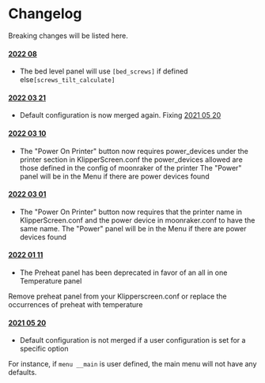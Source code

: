 # Changelog

Breaking changes will be listed here.

#### [2022 08](https://github.com/jordanruthe/KlipperScreen/)
* The bed level panel will use `[bed_screws]` if defined else`[screws_tilt_calculate]`

#### [2022 03 21](https://github.com/jordanruthe/KlipperScreen/commit/bc34b3c8d6761c27a0b0c62fc4dfa11442b417f6)
* Default configuration is now merged again.
Fixing [2021 05 20](https://github.com/jordanruthe/KlipperScreen/commit/eb801486928bf02709033dcbc5f0a45ca43b23c1)

#### [2022 03 10](https://github.com/jordanruthe/KlipperScreen/commit/490dc929bd11e3c4200b999ce7204d84fa0bc184)
* The "Power On Printer" button now requires power_devices under the printer section in KlipperScreen.conf
the power_devices allowed are those defined in the config of moonraker of the printer
The "Power" panel will be in the Menu if there are power devices found

#### [2022 03 01](https://github.com/jordanruthe/KlipperScreen/commit/49ab84e8d51535d3469d97fdee53099cca6abc39)
* The "Power On Printer" button now requires that the printer name in KlipperScreen.conf
and the power device in moonraker.conf to have the same name.
The "Power" panel will be in the Menu if there are power devices found

#### [2022 01 11](https://github.com/jordanruthe/KlipperScreen/commit/8a8c6c064cc6d097b1b34a5c42b4001367e545a6)
* The Preheat panel has been deprecated in favor of an all in one Temperature panel

Remove preheat panel from your Klipperscreen.conf or replace the occurrences of preheat with temperature

#### [2021 05 20](https://github.com/jordanruthe/KlipperScreen/commit/eb801486928bf02709033dcbc5f0a45ca43b23c1)
* Default configuration is not merged if a user configuration is set for a specific option

For instance, if `menu __main` is user defined, the main menu will not have any defaults.
